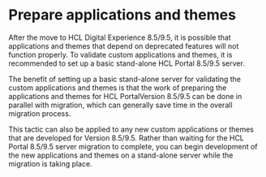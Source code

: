 # Prepare applications and themes

After the move to HCL Digital Experience 8.5/9.5, it is possible that applications and themes that depend on deprecated features will not function properly. To validate custom applications and themes, it is recommended to set up a basic stand-alone HCL Portal 8.5/9.5 server.

The benefit of setting up a basic stand-alone server for validating the custom applications and themes is that the work of preparing the applications and themes for HCL PortalVersion 8.5/9.5 can be done in parallel with migration, which can generally save time in the overall migration process.

This tactic can also be applied to any new custom applications or themes that are developed for Version 8.5/9.5. Rather than waiting for the HCL Portal 8.5/9.5 server migration to complete, you can begin development of the new applications and themes on a stand-alone server while the migration is taking place.


